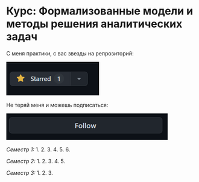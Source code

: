 # Курс: Формализованные модели и методы решения аналитических задач

С меня практики, с вас звезды на репрозиторий:

![img.png](img.png)

Не теряй меня и можешь подписаться:

![img_1.png](img_1.png)

_Семестр 1:_
1. 
2. 
3. 
4. 
5. 
6. 

_Семестр 2:_
1. 
2. 
3. 
4. 
5. 

_Семестр 3:_
1. 
2. 
3. 
